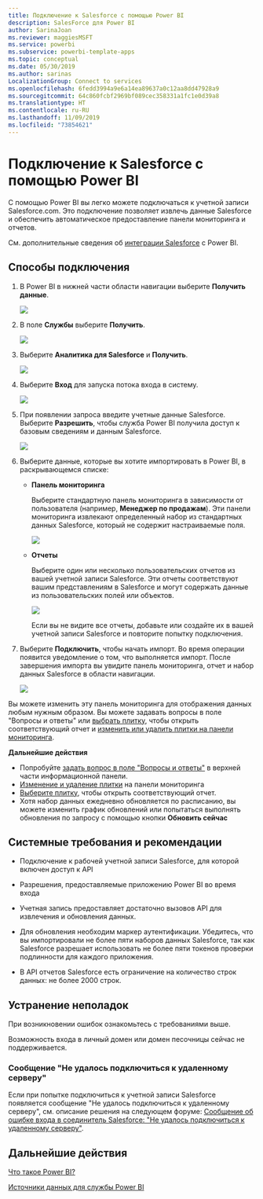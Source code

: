 ```yaml
---
title: Подключение к Salesforce с помощью Power BI
description: SalesForce для Power BI
author: SarinaJoan
ms.reviewer: maggiesMSFT
ms.service: powerbi
ms.subservice: powerbi-template-apps
ms.topic: conceptual
ms.date: 05/30/2019
ms.author: sarinas
LocalizationGroup: Connect to services
ms.openlocfilehash: 6fedd3994a9e6a14ea89637a0c12aa8dd47928a9
ms.sourcegitcommit: 64c860fcbf2969bf089cec358331a1fc1e0d39a8
ms.translationtype: HT
ms.contentlocale: ru-RU
ms.lasthandoff: 11/09/2019
ms.locfileid: "73854621"
---
```

# <a name="connect-to-salesforce-with-power-bi"></a>Подключение к Salesforce с помощью Power BI
С помощью Power BI вы легко можете подключаться к учетной записи Salesforce.com. Это подключение позволяет извлечь данные Salesforce и обеспечить автоматическое предоставление панели мониторинга и отчетов.

См. дополнительные сведения об [интеграции Salesforce](https://powerbi.microsoft.com/integrations/salesforce) с Power BI.

## <a name="how-to-connect"></a>Способы подключения
1. В Power BI в нижней части области навигации выберите **Получить данные**.
   
   ![](media/service-connect-to-salesforce/pbi_getdata.png) 
2. В поле **Службы** выберите **Получить**.
   
   ![](media/service-connect-to-salesforce/pbi_getservices.png) 
3. Выберите **Аналитика для Salesforce** и **Получить**.  
   
   ![](media/service-connect-to-salesforce/salesforce.png)
4. Выберите **Вход** для запуска потока входа в систему.
   
    ![](media/service-connect-to-salesforce/dialog.png)
5. При появлении запроса введите учетные данные Salesforce. Выберите **Разрешить**, чтобы служба Power BI получила доступ к базовым сведениям и данным Salesforce.
   
   ![](media/service-connect-to-salesforce/sf_authorize.png)
6. Выберите данные, которые вы хотите импортировать в Power BI, в раскрывающемся списке:
   
   * **Панель мониторинга**
     
     Выберите стандартную панель мониторинга в зависимости от пользователя (например, **Менеджер по продажам**). Эти панели мониторинга извлекают определенный набор из стандартных данных Salesforce, который не содержит настраиваемые поля.
     
     ![](media/service-connect-to-salesforce/pbi_salesforcechooserole.png)
   * **Отчеты**
     
     Выберите один или несколько пользовательских отчетов из вашей учетной записи Salesforce. Эти отчеты соответствуют вашим представлениям в Salesforce и могут содержать данные из пользовательских полей или объектов.
     
     ![](media/service-connect-to-salesforce/pbi_salesforcereports.png)
     
     Если вы не видите все отчеты, добавьте или создайте их в вашей учетной записи Salesforce и повторите попытку подключения.

7. Выберите **Подключить**, чтобы начать импорт. Во время операции появится уведомление о том, что выполняется импорт. После завершения импорта вы увидите панель мониторинга, отчет и набор данных Salesforce в области навигации.
   
   ![](media/service-connect-to-salesforce/pbi_getdatasalesforcedash.png)

Вы можете изменить эту панель мониторинга для отображения данных любым нужным образом. Вы можете задавать вопросы в поле "Вопросы и ответы" или [выбрать плитку](consumer/end-user-tiles.md), чтобы открыть соответствующий отчет и [изменить или удалить плитки на панели мониторинга](service-dashboard-edit-tile.md).

**Дальнейшие действия**

* Попробуйте [задать вопрос в поле "Вопросы и ответы"](consumer/end-user-q-and-a.md) в верхней части информационной панели.
* [Изменение и удаление плитки](service-dashboard-edit-tile.md) на панели мониторинга
* [Выберите плитку](service-dashboard-tiles.md), чтобы открыть соответствующий отчет.
* Хотя набор данных ежедневно обновляется по расписанию, вы можете изменить график обновлений или попытаться выполнять обновления по запросу с помощью кнопки **Обновить сейчас**

## <a name="system-requirements-and-considerations"></a>Системные требования и рекомендации

- Подключение к рабочей учетной записи Salesforce, для которой включен доступ к API

- Разрешения, предоставляемые приложению Power BI во время входа

- Учетная запись предоставляет достаточно вызовов API для извлечения и обновления данных.

- Для обновления необходим маркер аутентификации. Убедитесь, что вы импортировали не более пяти наборов данных Salesforce, так как Salesforce разрешает использовать не более пяти токенов проверки подлинности для каждого приложения.

- В API отчетов Salesforce есть ограничение на количество строк данных: не более 2000 строк.


## <a name="troubleshooting"></a>Устранение неполадок

При возникновении ошибок ознакомьтесь с требованиями выше. 

Возможность входа в личный домен или домен песочницы сейчас не поддерживается.

### <a name="unable-to-connect-to-the-remote-server-message"></a>Сообщение "Не удалось подключиться к удаленному серверу"

Если при попытке подключиться к учетной записи Salesforce появляется сообщение "Не удалось подключиться к удаленному серверу", см. описание решения на следующем форуме: [Сообщение об ошибке входа в соединитель Salesforce: "Не удалось подключиться к удаленному серверу"](https://www.outsystems.com/forums/Forum_TopicView.aspx?TopicId=17674&TopicName=log-in-error-message-unable-to-connect-to-the-remote-server&).


## <a name="next-steps"></a>Дальнейшие действия
[Что такое Power BI?](fundamentals/power-bi-overview.md)

[Источники данных для службы Power BI](service-get-data.md)

